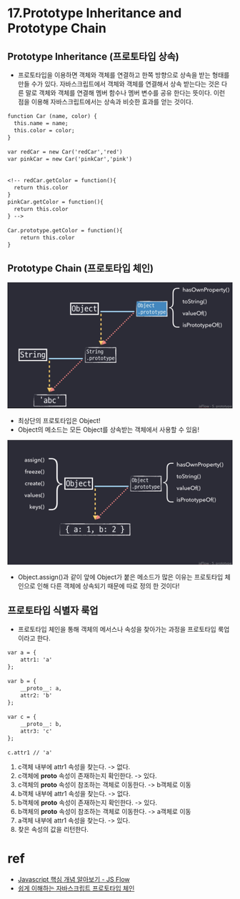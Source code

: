 # 17.Prototype Inheritance and Prototype Chain

## Prototype Inheritance (프로토타입 상속)
- 프로토타입을 이용하면 객체와 객체를 연결하고 한쪽 방향으로 상속을 받는 형태를 만들 수가 있다. 자바스크립트에서 객체와 객체를 연결해서 상속 받는다는 것은 다른 말로 객체와 객체를 연결해 멤버 함수나 멤버 변수를 공유 한다는 뜻이다. 이런 점을 이용해 자바스크립트에서는 상속과 비슷한 효과를 얻는 것이다.

```
function Car (name, color) {
  this.name = name;
  this.color = color;
}

var redCar = new Car('redCar','red')
var pinkCar = new Car('pinkCar','pink')


<!-- redCar.getColor = function(){
  return this.color
}
pinkCar.getColor = function(){
  return this.color
} -->

Car.prototype.getColor = function(){
    return this.color
}

```

## Prototype Chain (프로토타입 체인)
![Reference Types](./imgs/prototype1.png)
- 최상단의 프로토타입은 Object!
- Object의 메소드는 모든 Object를 상속받는 객체에서 사용할 수 있음!

![Reference Types](./imgs/prototype2.png)
- Object.assign()과 같이 앞에 Object가 붙은 메소드가 많은 이유는 프로토타입 체인으로 인해 다른 객체에 상속되기 때문에 따로 정의 한 것이다!

## 프로토타입 식별자 룩업
- 프로토타입 체인을 통해 객체의 메서스나 속성을 찾아가는 과정을 프로토타입 룩업이라고 한다.
```
var a = {
    attr1: 'a'
};

var b = {
    __proto__: a,
    attr2: 'b'
};

var c = {
    __proto__: b,
    attr3: 'c'
};

c.attr1 // 'a'
```

1. c객체 내부에 attr1 속성을 찾는다. -> 없다.
2. c객체에 __proto__ 속성이 존재하는지 확인한다. -> 있다.
3. c객체의 __proto__ 속성이 참조하는 객체로 이동한다. -> b객체로 이동
4. b객체 내부에 attr1 속성을 찾는다. -> 없다.
5. b객체에 __proto__ 속성이 존재하는지 확인한다. -> 있다.
6. b객체의 __proto__ 속성이 참조하는 객체로 이동한다. -> a객체로 이동
7. a객체 내부에 attr1 속성을 찾는다. -> 있다.
8. 찾은 속성의 값을 리턴한다.


# ref
- [Javascript 핵심 개념 알아보기 - JS Flow](https://www.inflearn.com/course/%ED%95%B5%EC%8B%AC%EA%B0%9C%EB%85%90-javascript-flow/dashboard)
- [쉽게 이해하는 자바스크립트 프로토타입 체인](https://meetup.toast.com/posts/104)
